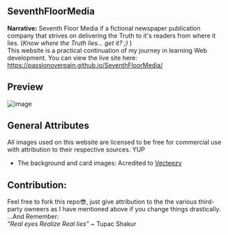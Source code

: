 ## SeventhFloorMedia
**Narrative:**
Seventh Floor Media if a fictional newspaper publication company that strives on delivering the Truth to it's readers from where it lies. 
(_Know where the Truth lies... get it? ;)_ ) <br>
This website is a practical continuation of my journey in learning Web development.
You can view the live site here: https://passionoverpain.github.io/SeventhFloorMedia/

## Preview 
![image](https://github.com/user-attachments/assets/d1c5c41a-8e11-459a-a78c-42af9712a6fd)

## General Attributes
All images used on this website are licensed to be free for commercial use with attribution to their respective sources. YUP
<ul>
<li>The background and card images: Acredited to <a href="https://www.vecteezy.com">Vecteezy</a></li>
</ul>

## Contribution:
Feel free to fork this repo😎, just give attribution to the the various third-party owneers as I have mentioned above if you change things drastically.
<br>
...And Remember: <br>
_"Real eyes Realize Real lies"_ ~ Tupac Shakur
